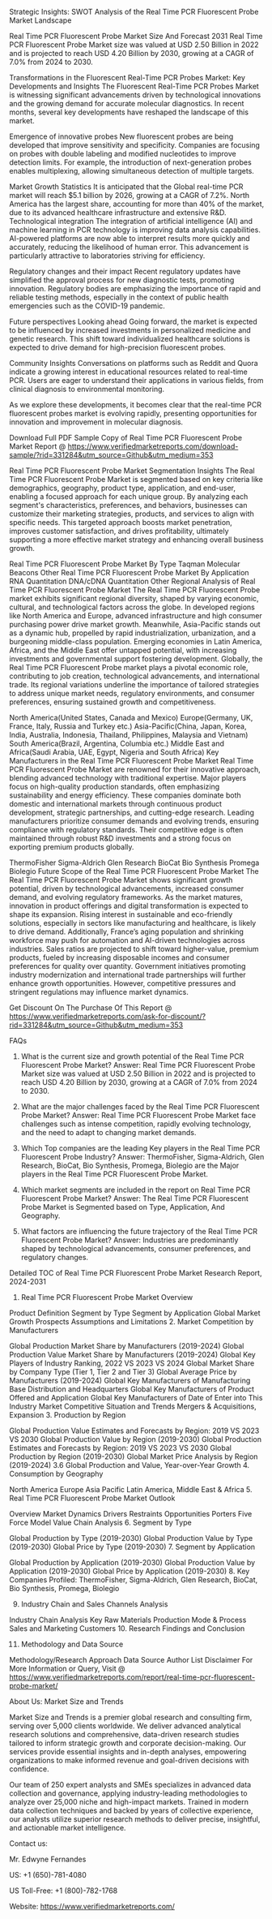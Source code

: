 Strategic Insights: SWOT Analysis of the Real Time PCR Fluorescent Probe Market Landscape


Real Time PCR Fluorescent Probe Market Size And Forecast 2031
Real Time PCR Fluorescent Probe Market size was valued at USD 2.50 Billion in 2022 and is projected to reach USD 4.20 Billion by 2030, growing at a CAGR of 7.0% from 2024 to 2030.

Transformations in the Fluorescent Real-Time PCR Probes Market: Key Developments and Insights
The Fluorescent Real-Time PCR Probes Market is witnessing significant advancements driven by technological innovations and the growing demand for accurate molecular diagnostics. In recent months, several key developments have reshaped the landscape of this market.

Emergence of innovative probes
New fluorescent probes are being developed that improve sensitivity and specificity. Companies are focusing on probes with double labeling and modified nucleotides to improve detection limits. For example, the introduction of next-generation probes enables multiplexing, allowing simultaneous detection of multiple targets.

Market Growth Statistics
It is anticipated that the Global real-time PCR market will reach $5.1 billion by 2026, growing at a CAGR of 7.2%.
North America has the largest share, accounting for more than 40% of the market, due to its advanced healthcare infrastructure and extensive R&D.
Technological integration
The integration of artificial intelligence (AI) and machine learning in PCR technology is improving data analysis capabilities. AI-powered platforms are now able to interpret results more quickly and accurately, reducing the likelihood of human error. This advancement is particularly attractive to laboratories striving for efficiency.

Regulatory changes and their impact
Recent regulatory updates have simplified the approval process for new diagnostic tests, promoting innovation. Regulatory bodies are emphasizing the importance of rapid and reliable testing methods, especially in the context of public health emergencies such as the COVID-19 pandemic.

Future perspectives
Looking ahead Going forward, the market is expected to be influenced by increased investments in personalized medicine and genetic research. This shift toward individualized healthcare solutions is expected to drive demand for high-precision fluorescent probes.

Community Insights
Conversations on platforms such as Reddit and Quora indicate a growing interest in educational resources related to real-time PCR. Users are eager to understand their applications in various fields, from clinical diagnosis to environmental monitoring.

As we explore these developments, it becomes clear that the real-time PCR fluorescent probes market is evolving rapidly, presenting opportunities for innovation and improvement in molecular diagnosis.

Download Full PDF Sample Copy of Real Time PCR Fluorescent Probe Market Report @ https://www.verifiedmarketreports.com/download-sample/?rid=331284&utm_source=Github&utm_medium=353

Real Time PCR Fluorescent Probe Market Segmentation Insights
The Real Time PCR Fluorescent Probe Market is segmented based on key criteria like demographics, geography, product type, application, and end-user, enabling a focused approach for each unique group. By analyzing each segment's characteristics, preferences, and behaviors, businesses can customize their marketing strategies, products, and services to align with specific needs. This targeted approach boosts market penetration, improves customer satisfaction, and drives profitability, ultimately supporting a more effective market strategy and enhancing overall business growth.

Real Time PCR Fluorescent Probe Market By Type
Taqman
Molecular Beacons
Other
Real Time PCR Fluorescent Probe Market By Application
RNA Quantitation
DNA/cDNA Quantitation
Other
Regional Analysis of Real Time PCR Fluorescent Probe Market
The Real Time PCR Fluorescent Probe market exhibits significant regional diversity, shaped by varying economic, cultural, and technological factors across the globe. In developed regions like North America and Europe, advanced infrastructure and high consumer purchasing power drive market growth. Meanwhile, Asia-Pacific stands out as a dynamic hub, propelled by rapid industrialization, urbanization, and a burgeoning middle-class population. Emerging economies in Latin America, Africa, and the Middle East offer untapped potential, with increasing investments and governmental support fostering development. Globally, the Real Time PCR Fluorescent Probe market plays a pivotal economic role, contributing to job creation, technological advancements, and international trade. Its regional variations underline the importance of tailored strategies to address unique market needs, regulatory environments, and consumer preferences, ensuring sustained growth and competitiveness.

North America(United States, Canada and Mexico)
Europe(Germany, UK, France, Italy, Russia and Turkey etc.)
Asia-Pacific(China, Japan, Korea, India, Australia, Indonesia, Thailand, Philippines, Malaysia and Vietnam)
South America(Brazil, Argentina, Columbia etc.)
Middle East and Africa(Saudi Arabia, UAE, Egypt, Nigeria and South Africa)
Key Manufacturers in the Real Time PCR Fluorescent Probe Market
Real Time PCR Fluorescent Probe Market are renowned for their innovative approach, blending advanced technology with traditional expertise. Major players focus on high-quality production standards, often emphasizing sustainability and energy efficiency. These companies dominate both domestic and international markets through continuous product development, strategic partnerships, and cutting-edge research. Leading manufacturers prioritize consumer demands and evolving trends, ensuring compliance with regulatory standards. Their competitive edge is often maintained through robust R&D investments and a strong focus on exporting premium products globally.

ThermoFisher
Sigma-Aldrich
Glen Research
BioCat
Bio Synthesis
Promega
Biolegio
Future Scope of the Real Time PCR Fluorescent Probe Market
The Real Time PCR Fluorescent Probe Market shows significant growth potential, driven by technological advancements, increased consumer demand, and evolving regulatory frameworks. As the market matures, innovation in product offerings and digital transformation is expected to shape its expansion. Rising interest in sustainable and eco-friendly solutions, especially in sectors like manufacturing and healthcare, is likely to drive demand. Additionally, France’s aging population and shrinking workforce may push for automation and AI-driven technologies across industries. Sales ratios are projected to shift toward higher-value, premium products, fueled by increasing disposable incomes and consumer preferences for quality over quantity. Government initiatives promoting industry modernization and international trade partnerships will further enhance growth opportunities. However, competitive pressures and stringent regulations may influence market dynamics.

Get Discount On The Purchase Of This Report @ https://www.verifiedmarketreports.com/ask-for-discount/?rid=331284&utm_source=Github&utm_medium=353

FAQs
1. What is the current size and growth potential of the Real Time PCR Fluorescent Probe Market?
Answer: Real Time PCR Fluorescent Probe Market size was valued at USD 2.50 Billion in 2022 and is projected to reach USD 4.20 Billion by 2030, growing at a CAGR of 7.0% from 2024 to 2030.

2. What are the major challenges faced by the Real Time PCR Fluorescent Probe Market?
Answer: Real Time PCR Fluorescent Probe Market face challenges such as intense competition, rapidly evolving technology, and the need to adapt to changing market demands.

3. Which Top companies are the leading Key players in the Real Time PCR Fluorescent Probe Industry?
Answer: ThermoFisher, Sigma-Aldrich, Glen Research, BioCat, Bio Synthesis, Promega, Biolegio are the Major players in the Real Time PCR Fluorescent Probe Market.

4. Which market segments are included in the report on Real Time PCR Fluorescent Probe Market?
Answer: The Real Time PCR Fluorescent Probe Market is Segmented based on Type, Application, And Geography.

5. What factors are influencing the future trajectory of the Real Time PCR Fluorescent Probe Market?
Answer: Industries are predominantly shaped by technological advancements, consumer preferences, and regulatory changes.

Detailed TOC of Real Time PCR Fluorescent Probe Market Research Report, 2024-2031
1. Real Time PCR Fluorescent Probe Market Overview

Product Definition
Segment by Type
Segment by Application
Global Market Growth Prospects
Assumptions and Limitations
2. Market Competition by Manufacturers

Global Production Market Share by Manufacturers (2019-2024)
Global Production Value Market Share by Manufacturers (2019-2024)
Global Key Players of Industry Ranking, 2022 VS 2023 VS 2024
Global Market Share by Company Type (Tier 1, Tier 2 and Tier 3)
Global Average Price by Manufacturers (2019-2024)
Global Key Manufacturers of Manufacturing Base Distribution and Headquarters
Global Key Manufacturers of Product Offered and Application
Global Key Manufacturers of Date of Enter into This Industry
Market Competitive Situation and Trends
Mergers & Acquisitions, Expansion
3. Production by Region

Global Production Value Estimates and Forecasts by Region: 2019 VS 2023 VS 2030
Global Production Value by Region (2019-2030)
Global Production Estimates and Forecasts by Region: 2019 VS 2023 VS 2030
Global Production by Region (2019-2030)
Global Market Price Analysis by Region (2019-2024) 3.6 Global Production and Value, Year-over-Year Growth
4. Consumption by Geography

North America
Europe
Asia Pacific
Latin America, Middle East & Africa
5. Real Time PCR Fluorescent Probe Market Outlook

Overview
Market Dynamics
Drivers
Restraints
Opportunities
Porters Five Force Model
Value Chain Analysis 
6. Segment by Type

Global Production by Type (2019-2030)
Global Production Value by Type (2019-2030)
Global Price by Type (2019-2030)
7. Segment by Application

Global Production by Application (2019-2030)
Global Production Value by Application (2019-2030)
Global Price by Application (2019-2030)
8. Key Companies Profiled: ThermoFisher, Sigma-Aldrich, Glen Research, BioCat, Bio Synthesis, Promega, Biolegio

9. Industry Chain and Sales Channels Analysis

Industry Chain Analysis
Key Raw Materials
Production Mode & Process
Sales and Marketing
Customers
10. Research Findings and Conclusion

11. Methodology and Data Source

Methodology/Research Approach
Data Source
Author List
Disclaimer
For More Information or Query, Visit @ https://www.verifiedmarketreports.com/report/real-time-pcr-fluorescent-probe-market/

About Us: Market Size and Trends

Market Size and Trends is a premier global research and consulting firm, serving over 5,000 clients worldwide. We deliver advanced analytical research solutions and comprehensive, data-driven research studies tailored to inform strategic growth and corporate decision-making. Our services provide essential insights and in-depth analyses, empowering organizations to make informed revenue and goal-driven decisions with confidence.

Our team of 250 expert analysts and SMEs specializes in advanced data collection and governance, applying industry-leading methodologies to analyze over 25,000 niche and high-impact markets. Trained in modern data collection techniques and backed by years of collective experience, our analysts utilize superior research methods to deliver precise, insightful, and actionable market intelligence.

Contact us:

Mr. Edwyne Fernandes

US: +1 (650)-781-4080

US Toll-Free: +1 (800)-782-1768

Website: https://www.verifiedmarketreports.com/
